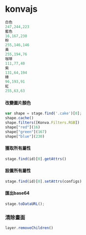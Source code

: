 # konvajs

```js
白色
247,244,223
藍色
16,167,230
粉
255,146,146
黃
255,194,76
咖啡
111,77,40
紫
131,64,194
綠
96,193,91
紅
255,63,63
```



#### 改變圖片顏色

```js
var shape = stage.find('.cake')[0];
shape.cache()
shape.filters([Konva.Filters.RGB])
shape["red"](16)
shape["green"](167)
shape["blue"](230)
```

#### 獲取所有屬性

```js
stage.find(id)[0].getAttrs()
```

#### 設置所有屬性

```js
stage.find(id)[0].setAttrs(configs)
```



#### 匯出base64

```js
stage.toDataURL();
```

### 清除畫面

```js
layer.removeChildren()
```

